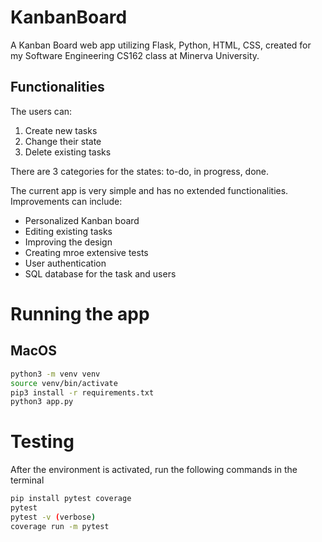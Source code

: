 # KanbanBoard 
A Kanban Board web app utilizing Flask, Python, HTML, CSS, created for my Software Engineering CS162 class at Minerva University. 

## Functionalities

The users can:
1. Create new tasks
2. Change their state
3. Delete existing tasks

There are 3 categories for the states: to-do, in progress, done. 

The current app is very simple and has no extended functionalities. Improvements can include:
- Personalized Kanban board
- Editing existing tasks
- Improving the design
- Creating mroe extensive tests
- User authentication
- SQL database for the task and users

# Running the app

## MacOS
```bash
python3 -m venv venv
source venv/bin/activate
pip3 install -r requirements.txt
python3 app.py
```
# Testing

After the environment is activated, run the following commands in the terminal

```bash
pip install pytest coverage
pytest
pytest -v (verbose)
coverage run -m pytest
```
